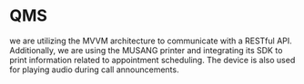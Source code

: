 # QMS

we are utilizing the MVVM architecture to communicate with a RESTful API. Additionally, we are using the MUSANG printer and integrating its SDK to print information related to appointment scheduling. The device is also used for playing audio during call announcements.
